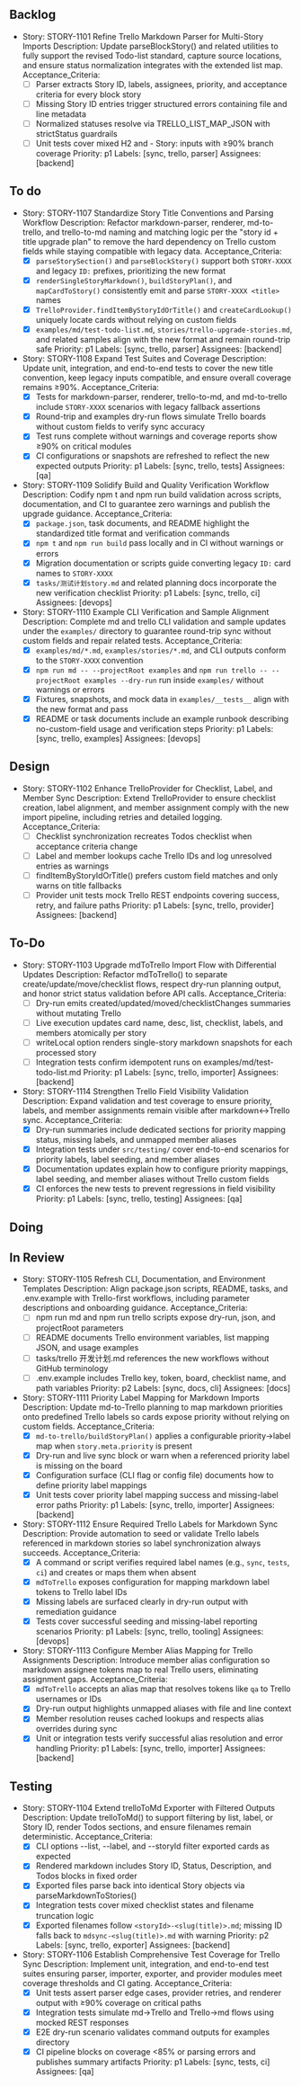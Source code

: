 ## Backlog

- Story: STORY-1101 Refine Trello Markdown Parser for Multi-Story Imports
  Description: Update parseBlockStory() and related utilities to fully support the revised Todo-list standard, capture source locations, and ensure status normalization integrates with the extended list map.
  Acceptance_Criteria:
    - [ ] Parser extracts Story ID, labels, assignees, priority, and acceptance criteria for every block story
    - [ ] Missing Story ID entries trigger structured errors containing file and line metadata
    - [ ] Normalized statuses resolve via TRELLO_LIST_MAP_JSON with strictStatus guardrails
    - [ ] Unit tests cover mixed H2 and - Story: inputs with ≥90% branch coverage
  Priority: p1
  Labels: [sync, trello, parser]
  Assignees: [backend]

## To do

- Story: STORY-1107 Standardize Story Title Conventions and Parsing Workflow
  Description: Refactor markdown-parser, renderer, md-to-trello, and trello-to-md naming and matching logic per the "story id + title upgrade plan" to remove the hard dependency on Trello custom fields while staying compatible with legacy data.
  Acceptance_Criteria:
    - [x] `parseStorySection()` and `parseBlockStory()` support both `STORY-XXXX` and legacy `ID:` prefixes, prioritizing the new format
    - [x] `renderSingleStoryMarkdown()`, `buildStoryPlan()`, and `mapCardToStory()` consistently emit and parse `STORY-XXXX <title>` names
    - [x] `TrelloProvider.findItemByStoryIdOrTitle()` and `createCardLookup()` uniquely locate cards without relying on custom fields
    - [x] `examples/md/test-todo-list.md`, `stories/trello-upgrade-stories.md`, and related samples align with the new format and remain round-trip safe
  Priority: p1
  Labels: [sync, trello, parser]
  Assignees: [backend]

- Story: STORY-1108 Expand Test Suites and Coverage
  Description: Update unit, integration, and end-to-end tests to cover the new title convention, keep legacy inputs compatible, and ensure overall coverage remains ≥90%.
  Acceptance_Criteria:
    - [x] Tests for markdown-parser, renderer, trello-to-md, and md-to-trello include `STORY-XXXX` scenarios with legacy fallback assertions
    - [x] Round-trip and examples dry-run flows simulate Trello boards without custom fields to verify sync accuracy
    - [x] Test runs complete without warnings and coverage reports show ≥90% on critical modules
    - [x] CI configurations or snapshots are refreshed to reflect the new expected outputs
  Priority: p1
  Labels: [sync, trello, tests]
  Assignees: [qa]

- Story: STORY-1109 Solidify Build and Quality Verification Workflow
  Description: Codify npm t and npm run build validation across scripts, documentation, and CI to guarantee zero warnings and publish the upgrade guidance.
  Acceptance_Criteria:
    - [x] `package.json`, task documents, and README highlight the standardized title format and verification commands
    - [x] `npm t` and `npm run build` pass locally and in CI without warnings or errors
    - [x] Migration documentation or scripts guide converting legacy `ID:` card names to `STORY-XXXX`
    - [x] `tasks/测试计划story.md` and related planning docs incorporate the new verification checklist
  Priority: p1
  Labels: [sync, trello, ci]
  Assignees: [devops]

- Story: STORY-1110 Example CLI Verification and Sample Alignment
  Description: Complete md and trello CLI validation and sample updates under the `examples/` directory to guarantee round-trip sync without custom fields and repair related tests.
  Acceptance_Criteria:
    - [x] `examples/md/*.md`, `examples/stories/*.md`, and CLI outputs conform to the `STORY-XXXX` convention
    - [x] `npm run md -- --projectRoot examples` and `npm run trello -- --projectRoot examples --dry-run` run inside `examples/` without warnings or errors
    - [x] Fixtures, snapshots, and mock data in `examples/__tests__` align with the new format and pass
    - [x] README or task documents include an example runbook describing no-custom-field usage and verification steps
  Priority: p1
  Labels: [sync, trello, examples]
  Assignees: [devops]

## Design

- Story: STORY-1102 Enhance TrelloProvider for Checklist, Label, and Member Sync
  Description: Extend TrelloProvider to ensure checklist creation, label alignment, and member assignment comply with the new import pipeline, including retries and detailed logging.
  Acceptance_Criteria:
    - [ ] Checklist synchronization recreates Todos checklist when acceptance criteria change
    - [ ] Label and member lookups cache Trello IDs and log unresolved entries as warnings
    - [ ] findItemByStoryIdOrTitle() prefers custom field matches and only warns on title fallbacks
    - [ ] Provider unit tests mock Trello REST endpoints covering success, retry, and failure paths
  Priority: p1
  Labels: [sync, trello, provider]
  Assignees: [backend]

## To-Do

- Story: STORY-1103 Upgrade mdToTrello Import Flow with Differential Updates
  Description: Refactor mdToTrello() to separate create/update/move/checklist flows, respect dry-run planning output, and honor strict status validation before API calls.
  Acceptance_Criteria:
    - [ ] Dry-run emits created/updated/moved/checklistChanges summaries without mutating Trello
    - [ ] Live execution updates card name, desc, list, checklist, labels, and members atomically per story
    - [ ] writeLocal option renders single-story markdown snapshots for each processed story
    - [ ] Integration tests confirm idempotent runs on examples/md/test-todo-list.md
  Priority: p1
  Labels: [sync, trello, importer]
  Assignees: [backend]

- Story: STORY-1114 Strengthen Trello Field Visibility Validation
  Description: Expand validation and test coverage to ensure priority, labels, and member assignments remain visible after markdown↔Trello sync.
  Acceptance_Criteria:
    - [x] Dry-run summaries include dedicated sections for priority mapping status, missing labels, and unmapped member aliases
    - [x] Integration tests under `src/testing/` cover end-to-end scenarios for priority labels, label seeding, and member aliases
    - [x] Documentation updates explain how to configure priority mappings, label seeding, and member aliases without Trello custom fields
    - [x] CI enforces the new tests to prevent regressions in field visibility
  Priority: p1
  Labels: [sync, trello, testing]
  Assignees: [qa]

## Doing

## In Review

- Story: STORY-1105 Refresh CLI, Documentation, and Environment Templates
  Description: Align package.json scripts, README, tasks, and .env.example with Trello-first workflows, including parameter descriptions and onboarding guidance.
  Acceptance_Criteria:
    - [ ] npm run md and npm run trello scripts expose dry-run, json, and projectRoot parameters
    - [ ] README documents Trello environment variables, list mapping JSON, and usage examples
    - [ ] tasks/trello 开发计划.md references the new workflows without GitHub terminology
    - [ ] .env.example includes Trello key, token, board, checklist name, and path variables
  Priority: p2
  Labels: [sync, docs, cli]
  Assignees: [docs]

- Story: STORY-1111 Priority Label Mapping for Markdown Imports
  Description: Update md-to-Trello planning to map markdown priorities onto predefined Trello labels so cards expose priority without relying on custom fields.
  Acceptance_Criteria:
    - [x] `md-to-trello/buildStoryPlan()` applies a configurable priority→label map when `story.meta.priority` is present
    - [x] Dry-run and live sync block or warn when a referenced priority label is missing on the board
    - [x] Configuration surface (CLI flag or config file) documents how to define priority label mappings
    - [x] Unit tests cover priority label mapping success and missing-label error paths
  Priority: p1
  Labels: [sync, trello, importer]
  Assignees: [backend]

- Story: STORY-1112 Ensure Required Trello Labels for Markdown Sync
  Description: Provide automation to seed or validate Trello labels referenced in markdown stories so label synchronization always succeeds.
  Acceptance_Criteria:
    - [x] A command or script verifies required label names (e.g., `sync`, `tests`, `ci`) and creates or maps them when absent
    - [x] `mdToTrello` exposes configuration for mapping markdown label tokens to Trello label IDs
    - [x] Missing labels are surfaced clearly in dry-run output with remediation guidance
    - [x] Tests cover successful seeding and missing-label reporting scenarios
  Priority: p1
  Labels: [sync, trello, tooling]
  Assignees: [devops]

- Story: STORY-1113 Configure Member Alias Mapping for Trello Assignments
  Description: Introduce member alias configuration so markdown assignee tokens map to real Trello users, eliminating assignment gaps.
  Acceptance_Criteria:
    - [x] `mdToTrello` accepts an alias map that resolves tokens like `qa` to Trello usernames or IDs
    - [x] Dry-run output highlights unmapped aliases with file and line context
    - [x] Member resolution reuses cached lookups and respects alias overrides during sync
    - [x] Unit or integration tests verify successful alias resolution and error handling
  Priority: p1
  Labels: [sync, trello, importer]
  Assignees: [backend]

## Testing

- Story: STORY-1104 Extend trelloToMd Exporter with Filtered Outputs
  Description: Update trelloToMd() to support filtering by list, label, or Story ID, render Todos sections, and ensure filenames remain deterministic.
  Acceptance_Criteria:
    - [x] CLI options --list, --label, and --storyId filter exported cards as expected
    - [x] Rendered markdown includes Story ID, Status, Description, and Todos blocks in fixed order
    - [x] Exported files parse back into identical Story objects via parseMarkdownToStories()
    - [x] Integration tests cover mixed checklist states and filename truncation logic
    - [x] Exported filenames follow `<storyId>-<slug(title)>.md`; missing ID falls back to `mdsync-<slug(title)>.md` with warning
  Priority: p2
  Labels: [sync, trello, exporter]
  Assignees: [backend]

- Story: STORY-1106 Establish Comprehensive Test Coverage for Trello Sync
  Description: Implement unit, integration, and end-to-end test suites ensuring parser, importer, exporter, and provider modules meet coverage thresholds and CI gating.
  Acceptance_Criteria:
    - [x] Unit tests assert parser edge cases, provider retries, and renderer output with ≥90% coverage on critical paths
    - [x] Integration tests simulate md→Trello and Trello→md flows using mocked REST responses
    - [x] E2E dry-run scenario validates command outputs for examples directory
    - [x] CI pipeline blocks on coverage <85% or parsing errors and publishes summary artifacts
  Priority: p1
  Labels: [sync, tests, ci]
  Assignees: [qa]
